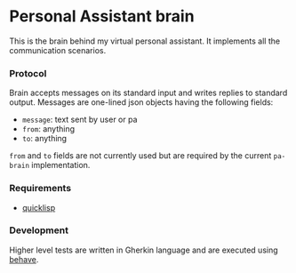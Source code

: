 # Personal Assistant brain

This is the brain behind my virtual personal assistant. It implements
all the communication scenarios.

### Protocol

Brain accepts messages on its standard input and writes replies to
standard output. Messages are one-lined json objects having the
following fields:

- `message`: text sent by user or pa
- `from`: anything
- `to`: anything

`from` and `to` fields are not currently used but are required by the
current `pa-brain` implementation.

### Requirements

- [quicklisp](https://www.quicklisp.org/beta/)

### Development

Higher level tests are written in Gherkin language and are executed
using [behave](https://behave.readthedocs.io/en/stable/).
